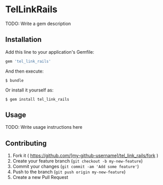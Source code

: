 # TelLinkRails

TODO: Write a gem description

## Installation

Add this line to your application's Gemfile:

```ruby
gem 'tel_link_rails'
```

And then execute:

    $ bundle

Or install it yourself as:

    $ gem install tel_link_rails

## Usage

TODO: Write usage instructions here

## Contributing

1. Fork it ( https://github.com/[my-github-username]/tel_link_rails/fork )
2. Create your feature branch (`git checkout -b my-new-feature`)
3. Commit your changes (`git commit -am 'Add some feature'`)
4. Push to the branch (`git push origin my-new-feature`)
5. Create a new Pull Request
